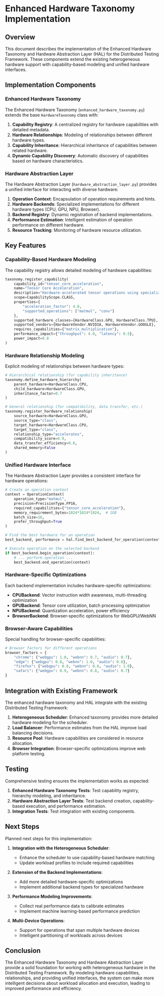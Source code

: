 # Enhanced Hardware Taxonomy Implementation

## Overview

This document describes the implementation of the Enhanced Hardware Taxonomy and Hardware Abstraction Layer (HAL) for the Distributed Testing Framework. These components extend the existing heterogeneous hardware support with capability-based modeling and unified hardware interfaces.

## Implementation Components

### Enhanced Hardware Taxonomy

The Enhanced Hardware Taxonomy (`enhanced_hardware_taxonomy.py`) extends the base `HardwareTaxonomy` class with:

1. **Capability Registry**: A centralized registry for hardware capabilities with detailed metadata.
2. **Hardware Relationships**: Modeling of relationships between different hardware types.
3. **Capability Inheritance**: Hierarchical inheritance of capabilities between related hardware.
4. **Dynamic Capability Discovery**: Automatic discovery of capabilities based on hardware characteristics.

### Hardware Abstraction Layer

The Hardware Abstraction Layer (`hardware_abstraction_layer.py`) provides a unified interface for interacting with diverse hardware:

1. **Operation Context**: Encapsulation of operation requirements and hints.
2. **Hardware Backends**: Specialized implementations for different hardware types (CPU, GPU, NPU, Browser).
3. **Backend Registry**: Dynamic registration of backend implementations.
4. **Performance Estimation**: Intelligent estimation of operation performance on different hardware.
5. **Resource Tracking**: Monitoring of hardware resource utilization.

## Key Features

### Capability-Based Hardware Modeling

The capability registry allows detailed modeling of hardware capabilities:

```python
taxonomy.register_capability(
    capability_id="tensor_core_acceleration",
    name="Tensor Core Acceleration",
    description="Hardware-accelerated tensor operations using specialized cores",
    scope=CapabilityScope.CLASS,
    properties={
        "acceleration_factor": 4.0,
        "supported_operations": ["matmul", "conv"]
    },
    supported_hardware_classes={HardwareClass.GPU, HardwareClass.TPU},
    supported_vendors={HardwareVendor.NVIDIA, HardwareVendor.GOOGLE},
    requires_capabilities={"matrix_multiplication"},
    performance_impact={"throughput": 4.0, "latency": 0.5},
    power_impact=0.8
)
```

### Hardware Relationship Modeling

Explicit modeling of relationships between hardware types:

```python
# Hierarchical relationship (for capability inheritance)
taxonomy.define_hardware_hierarchy(
    parent_hardware=HardwareClass.CPU,
    child_hardware=HardwareClass.GPU,
    inheritance_factor=0.7
)

# General relationship (for compatibility, data transfer, etc.)
taxonomy.register_hardware_relationship(
    source_hardware=HardwareClass.GPU,
    source_type="class",
    target_hardware=HardwareClass.CPU,
    target_type="class",
    relationship_type="accelerates",
    compatibility_score=0.9,
    data_transfer_efficiency=0.8,
    shared_memory=False
)
```

### Unified Hardware Interface

The Hardware Abstraction Layer provides a consistent interface for hardware operations:

```python
# Create an operation context
context = OperationContext(
    operation_type="matmul",
    precision=PrecisionType.FP16,
    required_capabilities={"tensor_core_acceleration"},
    memory_requirement_bytes=1024*1024*1024,  # 1GB
    batch_size=16,
    prefer_throughput=True
)

# Find the best hardware for an operation
best_backend, performance = hal.find_best_backend_for_operation(context)

# Execute operation on the selected backend
if best_backend.begin_operation(context):
    # ... perform operation ...
    best_backend.end_operation(context)
```

### Hardware-Specific Optimizations

Each backend implementation includes hardware-specific optimizations:

- **CPUBackend**: Vector instruction width awareness, multi-threading optimization
- **GPUBackend**: Tensor core utilization, batch processing optimization
- **NPUBackend**: Quantization acceleration, power efficiency
- **BrowserBackend**: Browser-specific optimizations for WebGPU/WebNN

### Browser-Aware Capabilities

Special handling for browser-specific capabilities:

```python
# Browser factors for different operations
browser_factors = {
    "chrome": {"webgpu": 1.0, "webnn": 0.7, "audio": 0.7},
    "edge": {"webgpu": 0.8, "webnn": 1.0, "audio": 0.6},
    "firefox": {"webgpu": 0.8, "webnn": 0.6, "audio": 1.0},
    "safari": {"webgpu": 0.9, "webnn": 0.8, "audio": 0.7}
}
```

## Integration with Existing Framework

The enhanced hardware taxonomy and HAL integrate with the existing Distributed Testing Framework:

1. **Heterogeneous Scheduler**: Enhanced taxonomy provides more detailed hardware modeling for the scheduler.
2. **Load Balancer**: Performance estimates from the HAL improve load balancing decisions.
3. **Resource Pool**: Hardware capabilities are considered in resource allocation.
4. **Browser Integration**: Browser-specific optimizations improve web platform testing.

## Testing

Comprehensive testing ensures the implementation works as expected:

1. **Enhanced Hardware Taxonomy Tests**: Test capability registry, hierarchy modeling, and inheritance.
2. **Hardware Abstraction Layer Tests**: Test backend creation, capability-based execution, and performance estimation.
3. **Integration Tests**: Test integration with existing components.

## Next Steps

Planned next steps for this implementation:

1. **Integration with the Heterogeneous Scheduler**:
   - Enhance the scheduler to use capability-based hardware matching
   - Update workload profiles to include required capabilities

2. **Extension of the Backend Implementations**:
   - Add more detailed hardware-specific optimizations
   - Implement additional backend types for specialized hardware

3. **Performance Modeling Improvements**:
   - Collect real performance data to calibrate estimates
   - Implement machine learning-based performance prediction

4. **Multi-Device Operations**:
   - Support for operations that span multiple hardware devices
   - Intelligent partitioning of workloads across devices

## Conclusion

The Enhanced Hardware Taxonomy and Hardware Abstraction Layer provide a solid foundation for working with heterogeneous hardware in the Distributed Testing Framework. By modeling hardware capabilities, relationships, and providing unified interfaces, the system can make more intelligent decisions about workload allocation and execution, leading to improved performance and efficiency.